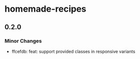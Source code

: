 # homemade-recipes

## 0.2.0

### Minor Changes

- ffcefdb: feat: support provided classes in responsive variants
